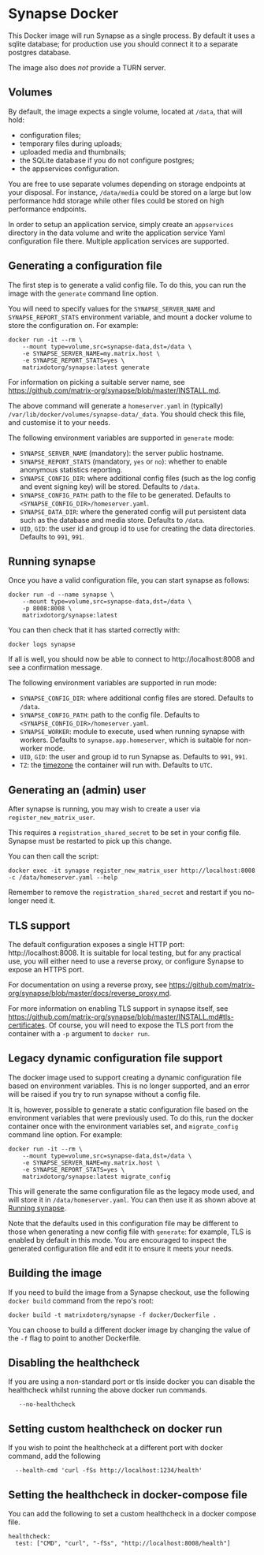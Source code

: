 # Synapse Docker

This Docker image will run Synapse as a single process. By default it uses a
sqlite database; for production use you should connect it to a separate
postgres database.

The image also does *not* provide a TURN server.

## Volumes

By default, the image expects a single volume, located at ``/data``, that will hold:

* configuration files;
* temporary files during uploads;
* uploaded media and thumbnails;
* the SQLite database if you do not configure postgres;
* the appservices configuration.

You are free to use separate volumes depending on storage endpoints at your
disposal. For instance, ``/data/media`` could be stored on a large but low
performance hdd storage while other files could be stored on high performance
endpoints.

In order to setup an application service, simply create an ``appservices``
directory in the data volume and write the application service Yaml
configuration file there. Multiple application services are supported.

## Generating a configuration file

The first step is to generate a valid config file. To do this, you can run the
image with the `generate` command line option.

You will need to specify values for the `SYNAPSE_SERVER_NAME` and
`SYNAPSE_REPORT_STATS` environment variable, and mount a docker volume to store
the configuration on. For example:

```
docker run -it --rm \
    --mount type=volume,src=synapse-data,dst=/data \
    -e SYNAPSE_SERVER_NAME=my.matrix.host \
    -e SYNAPSE_REPORT_STATS=yes \
    matrixdotorg/synapse:latest generate
```

For information on picking a suitable server name, see
https://github.com/matrix-org/synapse/blob/master/INSTALL.md.

The above command will generate a `homeserver.yaml` in (typically)
`/var/lib/docker/volumes/synapse-data/_data`. You should check this file, and
customise it to your needs.

The following environment variables are supported in `generate` mode:

* `SYNAPSE_SERVER_NAME` (mandatory): the server public hostname.
* `SYNAPSE_REPORT_STATS` (mandatory, `yes` or `no`): whether to enable
  anonymous statistics reporting.
* `SYNAPSE_CONFIG_DIR`: where additional config files (such as the log config
  and event signing key) will be stored. Defaults to `/data`.
* `SYNAPSE_CONFIG_PATH`: path to the file to be generated. Defaults to
  `<SYNAPSE_CONFIG_DIR>/homeserver.yaml`.
* `SYNAPSE_DATA_DIR`: where the generated config will put persistent data
  such as the database and media store. Defaults to `/data`.
* `UID`, `GID`: the user id and group id to use for creating the data
  directories. Defaults to `991`, `991`.

## Running synapse

Once you have a valid configuration file, you can start synapse as follows:

```
docker run -d --name synapse \
    --mount type=volume,src=synapse-data,dst=/data \
    -p 8008:8008 \
    matrixdotorg/synapse:latest
```

You can then check that it has started correctly with:

```
docker logs synapse
```

If all is well, you should now be able to connect to http://localhost:8008 and
see a confirmation message.

The following environment variables are supported in run mode:

* `SYNAPSE_CONFIG_DIR`: where additional config files are stored. Defaults to
  `/data`.
* `SYNAPSE_CONFIG_PATH`: path to the config file. Defaults to
  `<SYNAPSE_CONFIG_DIR>/homeserver.yaml`.
* `SYNAPSE_WORKER`: module to execute, used when running synapse with workers.
   Defaults to `synapse.app.homeserver`, which is suitable for non-worker mode.
* `UID`, `GID`: the user and group id to run Synapse as. Defaults to `991`, `991`.
* `TZ`: the [timezone](https://en.wikipedia.org/wiki/List_of_tz_database_time_zones) the container will run with. Defaults to `UTC`.

## Generating an (admin) user

After synapse is running, you may wish to create a user via `register_new_matrix_user`.

This requires a `registration_shared_secret` to be set in your config file. Synapse
must be restarted to pick up this change.

You can then call the script:

```
docker exec -it synapse register_new_matrix_user http://localhost:8008 -c /data/homeserver.yaml --help
```

Remember to remove the `registration_shared_secret` and restart if you no-longer need it.

## TLS support

The default configuration exposes a single HTTP port: http://localhost:8008. It
is suitable for local testing, but for any practical use, you will either need
to use a reverse proxy, or configure Synapse to expose an HTTPS port.

For documentation on using a reverse proxy, see
https://github.com/matrix-org/synapse/blob/master/docs/reverse_proxy.md.

For more information on enabling TLS support in synapse itself, see
https://github.com/matrix-org/synapse/blob/master/INSTALL.md#tls-certificates. Of
course, you will need to expose the TLS port from the container with a `-p`
argument to `docker run`.

## Legacy dynamic configuration file support

The docker image used to support creating a dynamic configuration file based
on environment variables. This is no longer supported, and an error will be
raised if you try to run synapse without a config file.

It is, however, possible to generate a static configuration file based on
the environment variables that were previously used. To do this, run the docker
container once with the environment variables set, and `migrate_config`
command line option. For example:

```
docker run -it --rm \
    --mount type=volume,src=synapse-data,dst=/data \
    -e SYNAPSE_SERVER_NAME=my.matrix.host \
    -e SYNAPSE_REPORT_STATS=yes \
    matrixdotorg/synapse:latest migrate_config
```

This will generate the same configuration file as the legacy mode used, and
will store it in `/data/homeserver.yaml`. You can then use it as shown above at
[Running synapse](#running-synapse).

Note that the defaults used in this configuration file may be different to
those when generating a new config file with `generate`: for example, TLS is
enabled by default in this mode. You are encouraged to inspect the generated
configuration file and edit it to ensure it meets your needs.

## Building the image

If you need to build the image from a Synapse checkout, use the following `docker
 build` command from the repo's root:

```
docker build -t matrixdotorg/synapse -f docker/Dockerfile .
```

You can choose to build a different docker image by changing the value of the `-f` flag to
point to another Dockerfile.

## Disabling the healthcheck

If you are using a non-standard port or tls inside docker you can disable the healthcheck
whilst running the above docker run commands. 

```
   --no-healthcheck
```
## Setting custom healthcheck on docker run

If you wish to point the healthcheck at a different port with docker command, add the following

```
  --health-cmd 'curl -fSs http://localhost:1234/health'
```

## Setting the healthcheck in docker-compose file

You can add the following to set a custom healthcheck in a docker compose file. 

```
healthcheck:
  test: ["CMD", "curl", "-fSs", "http://localhost:8008/health"]
```
